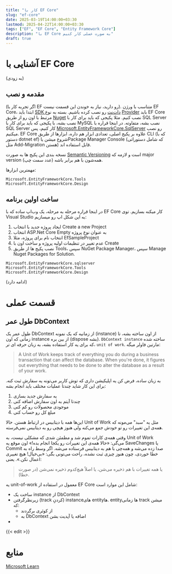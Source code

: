 ```yaml
---
title: "کار با EF Core"
slug: "ef-core"
date: 2025-03-19T14:00:00+03:30
lastmod: 2025-04-22T14:00:00+03:30
tags: ["EF", "EF Core", "Entity Framework Core"]
description: "با EF Core به صورت عملی کار کنیم"
draft: true
---
```


# آشنایی با EF Core

(به زودی)

## مقدمه و نصب

(اگر تجربه کار با EF رو دارید، نیاز به خوندن این قسمت نیست). متناسب با ورژن EF Core، ابتدا باید [SDK دات‌نت](https://dotnet.microsoft.com/en-us/download) رو نصب کرده باشیم. بسته به نوع [Provider](https://learn.microsoft.com/en-us/ef/core/providers/) باید EF Core مرتبط با اون رو از طریق [Nuget](https://www.nuget.org/) نصب کنیم. مثلا پکیجی که باید برای کار با SQL Server نصب بشه، با پکیجی که باید برای کار با MySQL نصب بشه، متفاوته. در اینجا قراره با SQL Server کار کنیم، پس [Microsoft.EntityFrameworkCore.SqlServer](https://www.nuget.org/packages/Microsoft.EntityFrameworkCore.sqlserver/) رو نصب میکنیم. EF Core علاوه بر پکیج اصلی، تعدادی ابزار هم داره، ابزارها از طریق CLI (که با دستور dotnet ef) شروع میشن یاPackage Manager Console (که شامل دستوراتی مثل Add-Migration هستن) قابل استفاده اند.

نسخه بندی این پکیج ها به صورت [Semantic Versioning](https://semver.org/) است و لازمه که major version (عدد سمت چپ) همه‌شون با هم برابر باشه.

مهمترین ابزارها:

```
Microsoft.EntityFrameworkCore.Tools
Microsoft.EntityFrameworkCore.Design
```

## ساخت اولین برنامه

در اینجا قراره مرحله به مرحله، یک وب‌اپ ساده که با EF Core کار میکنه بسازیم. توی Visual Studio به این شکل اپ رو میسازیم:
1. ایجاد پروژه جدید با انتخاب Create a new Project
2. انتخاب ASP.Net Core Empty به عنوان نوع پروژه
3. انتخاب نام برای پروژه، مثلا EfSampleProject
4. عدم تغییر در تنظیمات اولیه پروژه و ساخت اون با Create
5. نصب پکیج ها از طریق Tools، سپس NuGet Package Manager، سپس Manage Nuget Packages for Solution.
```
Microsoft.EntityFrameworkCore.sqlserver
Microsoft.EntityFrameworkCore.Tools
Microsoft.EntityFrameworkCore.Design
```

(ادامه دارد)

# قسمت عملی

## طول عمر DbContext

طول عمر یک DbContext از زمانیه که یک نمونه (instance) از اون ساخته بشه، تا زمانی که اون instance از بین بره (dispose بشه). `DbContext instance` ساخته شده که برای یه کار استفاده بشه، به زبان حرفه ای تر، `unit of work`. مارتین فاولر میگه:

> A Unit of Work keeps track of everything you do during a business transaction that can affect the database. When you're done, it figures out everything that needs to be done to alter the database as a result of your work.

به زبان ساده، فرض کن یه اپلیکیشن داری که توش کاربر می‌تونه یه سفارش ثبت کنه. برای این کار شاید چندتا عملیات مختلف باید انجام بشه:

1. یه سفارش جدید بسازی
2. چندتا آیتم به اون سفارش اضافه کنی
3. موجودی محصولات رو کم کنی
4. مبلغ کل رو حساب کنی

این‌ها همه با دیتابیس در ارتباط هستن. حالا Unit of Work مثل یه "سبد" می‌مونه که همه‌ی این تغییرات رو تو خودش جمع می‌کنه ولی هنوز هیچی رو به دیتابیس نمی‌فرسته.

وقتی همه‌ی کارات تموم شد و مطمئن شدی که مشکلی نیست، به Unit of Work می‌گی:
«حالا همه‌ی این تغییرات رو یکجا انجام بده!» اون‌ موقع یه SaveChanges یا Commit صدا زده می‌شه و همه‌چی با هم به دیتابیس فرستاده می‌شه.
اگر وسط راه به خطا خوردی، چون هنوز چیزی ثبت نشده، راحت می‌تونی بگی: «بی‌خیال! هیچ تغییری اعمال نکن.».
یعنی:

>یا همه تغییرات با هم ذخیره می‌شن، یا اصلاً هیچ‌کدوم ذخیره نمی‌شن (در صورت خطا).

یه unit-of-work معمول در استفاده از EF Core شامل این موارد است:

- ساخت یک instance از DbContext
- زیرنظرگرفتن (track کردنِ) instanceهای entityها. entityها زمانی track میشن که:
	- از کوئری برگردند
	- به DbContext اضافه یا آپدیت بشن
- 

{{< edit >}}

# منابع
[Microsoft Learn](https://learn.microsoft.com/)